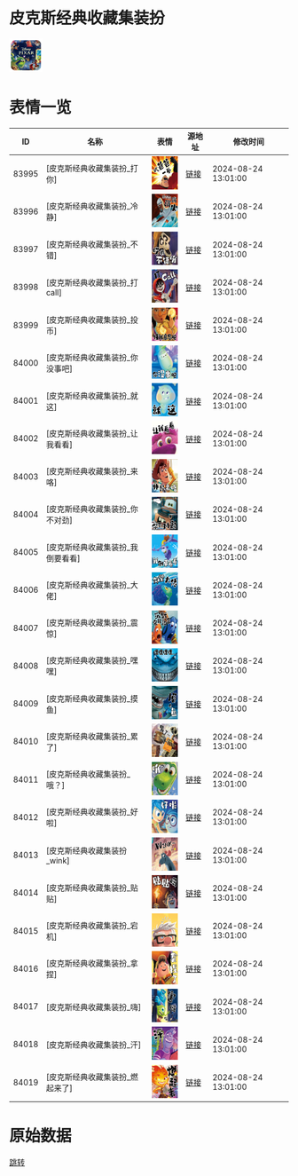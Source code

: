 # 皮克斯经典收藏集装扮

<img src="./cover.png" height="60" alt="cover" />

# 表情一览

|ID|名称|表情|源地址|修改时间|
|----|----|----|----|----|
|83995|[皮克斯经典收藏集装扮_打你]|<img src="./pic/083995_%5B皮克斯经典收藏集装扮_打你%5D.png" height="60" alt="打你"/>|[链接](https://i0.hdslb.com/bfs/garb/0bacb95a22e155729bf11c0c38bcfaf34eb5b541.png)|2024-08-24 13:01:00|
|83996|[皮克斯经典收藏集装扮_冷静]|<img src="./pic/083996_%5B皮克斯经典收藏集装扮_冷静%5D.png" height="60" alt="冷静"/>|[链接](https://i0.hdslb.com/bfs/garb/8a98e9e640322e7aa423615ccac055b1ae67f105.png)|2024-08-24 13:01:00|
|83997|[皮克斯经典收藏集装扮_不错]|<img src="./pic/083997_%5B皮克斯经典收藏集装扮_不错%5D.png" height="60" alt="不错"/>|[链接](https://i0.hdslb.com/bfs/garb/7cb68d76e25d31f5b30d1220fce94d9e7bb72587.png)|2024-08-24 13:01:00|
|83998|[皮克斯经典收藏集装扮_打call]|<img src="./pic/083998_%5B皮克斯经典收藏集装扮_打call%5D.png" height="60" alt="打call"/>|[链接](https://i0.hdslb.com/bfs/garb/f1ae09c74cb9f535f8f69cf1966c5faf5415bf92.png)|2024-08-24 13:01:00|
|83999|[皮克斯经典收藏集装扮_投币]|<img src="./pic/083999_%5B皮克斯经典收藏集装扮_投币%5D.png" height="60" alt="投币"/>|[链接](https://i0.hdslb.com/bfs/garb/e31f1bbbaf3d3318298a7e7c05d772814c278be8.png)|2024-08-24 13:01:00|
|84000|[皮克斯经典收藏集装扮_你没事吧]|<img src="./pic/084000_%5B皮克斯经典收藏集装扮_你没事吧%5D.png" height="60" alt="你没事吧"/>|[链接](https://i0.hdslb.com/bfs/garb/379491340f7110c624c2439a94a68707a655bd3f.png)|2024-08-24 13:01:00|
|84001|[皮克斯经典收藏集装扮_就这]|<img src="./pic/084001_%5B皮克斯经典收藏集装扮_就这%5D.png" height="60" alt="就这"/>|[链接](https://i0.hdslb.com/bfs/garb/7efcf118b198cb75b77c12dfe4c59aa2466690ff.png)|2024-08-24 13:01:00|
|84002|[皮克斯经典收藏集装扮_让我看看]|<img src="./pic/084002_%5B皮克斯经典收藏集装扮_让我看看%5D.png" height="60" alt="让我看看"/>|[链接](https://i0.hdslb.com/bfs/garb/45f37da9233cd9c49a4a45fba41f53e1a2e7617b.png)|2024-08-24 13:01:00|
|84003|[皮克斯经典收藏集装扮_来咯]|<img src="./pic/084003_%5B皮克斯经典收藏集装扮_来咯%5D.png" height="60" alt="来咯"/>|[链接](https://i0.hdslb.com/bfs/garb/0261dc056c220429d2b36f2413e679913ffed389.png)|2024-08-24 13:01:00|
|84004|[皮克斯经典收藏集装扮_你不对劲]|<img src="./pic/084004_%5B皮克斯经典收藏集装扮_你不对劲%5D.png" height="60" alt="你不对劲"/>|[链接](https://i0.hdslb.com/bfs/garb/7ed7dac4270c48a91622d2b1f04780b84cb91621.png)|2024-08-24 13:01:00|
|84005|[皮克斯经典收藏集装扮_我倒要看看]|<img src="./pic/084005_%5B皮克斯经典收藏集装扮_我倒要看看%5D.png" height="60" alt="我倒要看看"/>|[链接](https://i0.hdslb.com/bfs/garb/ea496a32b01d3b419411b055252c3f7a2da3e5c7.png)|2024-08-24 13:01:00|
|84006|[皮克斯经典收藏集装扮_大佬]|<img src="./pic/084006_%5B皮克斯经典收藏集装扮_大佬%5D.png" height="60" alt="大佬"/>|[链接](https://i0.hdslb.com/bfs/garb/f0484855532072b1c84b0f3fff5210b0839d0398.png)|2024-08-24 13:01:00|
|84007|[皮克斯经典收藏集装扮_震惊]|<img src="./pic/084007_%5B皮克斯经典收藏集装扮_震惊%5D.png" height="60" alt="震惊"/>|[链接](https://i0.hdslb.com/bfs/garb/b9d8ba1d03a5269d5f6c9a73ed27a156e5af25a3.png)|2024-08-24 13:01:00|
|84008|[皮克斯经典收藏集装扮_嘿嘿]|<img src="./pic/084008_%5B皮克斯经典收藏集装扮_嘿嘿%5D.png" height="60" alt="嘿嘿"/>|[链接](https://i0.hdslb.com/bfs/garb/da8b8a919911fd7376728542d7e9348ef6bd59aa.png)|2024-08-24 13:01:00|
|84009|[皮克斯经典收藏集装扮_摸鱼]|<img src="./pic/084009_%5B皮克斯经典收藏集装扮_摸鱼%5D.png" height="60" alt="摸鱼"/>|[链接](https://i0.hdslb.com/bfs/garb/f9cf40cc26e214bbbab04fa163ca01ed7bfce830.png)|2024-08-24 13:01:00|
|84010|[皮克斯经典收藏集装扮_累了]|<img src="./pic/084010_%5B皮克斯经典收藏集装扮_累了%5D.png" height="60" alt="累了"/>|[链接](https://i0.hdslb.com/bfs/garb/4c9b7fdec873575eaee8d6e7b490b5bdad3d8ccb.png)|2024-08-24 13:01:00|
|84011|[皮克斯经典收藏集装扮_哦？]|<img src="./pic/084011_%5B皮克斯经典收藏集装扮_哦？%5D.png" height="60" alt="哦？"/>|[链接](https://i0.hdslb.com/bfs/garb/d0d4778255fdc4c6a54438a71de75abde2c75f55.png)|2024-08-24 13:01:00|
|84012|[皮克斯经典收藏集装扮_好啦]|<img src="./pic/084012_%5B皮克斯经典收藏集装扮_好啦%5D.png" height="60" alt="好啦"/>|[链接](https://i0.hdslb.com/bfs/garb/cd30fd554a5d71707a8598e73e9278a8c9b57399.png)|2024-08-24 13:01:00|
|84013|[皮克斯经典收藏集装扮_wink]|<img src="./pic/084013_%5B皮克斯经典收藏集装扮_wink%5D.png" height="60" alt="wink"/>|[链接](https://i0.hdslb.com/bfs/garb/eb5653f06e457e27c92fff03a933a4cd71b383af.png)|2024-08-24 13:01:00|
|84014|[皮克斯经典收藏集装扮_贴贴]|<img src="./pic/084014_%5B皮克斯经典收藏集装扮_贴贴%5D.png" height="60" alt="贴贴"/>|[链接](https://i0.hdslb.com/bfs/garb/294e20da23cabfb8c34cec10406d172e05a63e94.png)|2024-08-24 13:01:00|
|84015|[皮克斯经典收藏集装扮_宕机]|<img src="./pic/084015_%5B皮克斯经典收藏集装扮_宕机%5D.png" height="60" alt="宕机"/>|[链接](https://i0.hdslb.com/bfs/garb/bcfa0bf358c9cb93bc58280c7cc2d18a5f58c7c1.png)|2024-08-24 13:01:00|
|84016|[皮克斯经典收藏集装扮_拿捏]|<img src="./pic/084016_%5B皮克斯经典收藏集装扮_拿捏%5D.png" height="60" alt="拿捏"/>|[链接](https://i0.hdslb.com/bfs/garb/86813845456a209bf6d806074ea2858b94ab9d7b.png)|2024-08-24 13:01:00|
|84017|[皮克斯经典收藏集装扮_嗨]|<img src="./pic/084017_%5B皮克斯经典收藏集装扮_嗨%5D.png" height="60" alt="嗨"/>|[链接](https://i0.hdslb.com/bfs/garb/35d3e2abdd071b9b906f8b91c13dd3d9dbf6990f.png)|2024-08-24 13:01:00|
|84018|[皮克斯经典收藏集装扮_汗]|<img src="./pic/084018_%5B皮克斯经典收藏集装扮_汗%5D.png" height="60" alt="汗"/>|[链接](https://i0.hdslb.com/bfs/garb/7825ad47b8ff068cc2e6b7b6aeac9e2ee50e9752.png)|2024-08-24 13:01:00|
|84019|[皮克斯经典收藏集装扮_燃起来了]|<img src="./pic/084019_%5B皮克斯经典收藏集装扮_燃起来了%5D.png" height="60" alt="燃起来了"/>|[链接](https://i0.hdslb.com/bfs/garb/1db247cd370eafb01f591a64fbd79b5714181070.png)|2024-08-24 13:01:00|

# 原始数据

[跳转](./raw.json)

